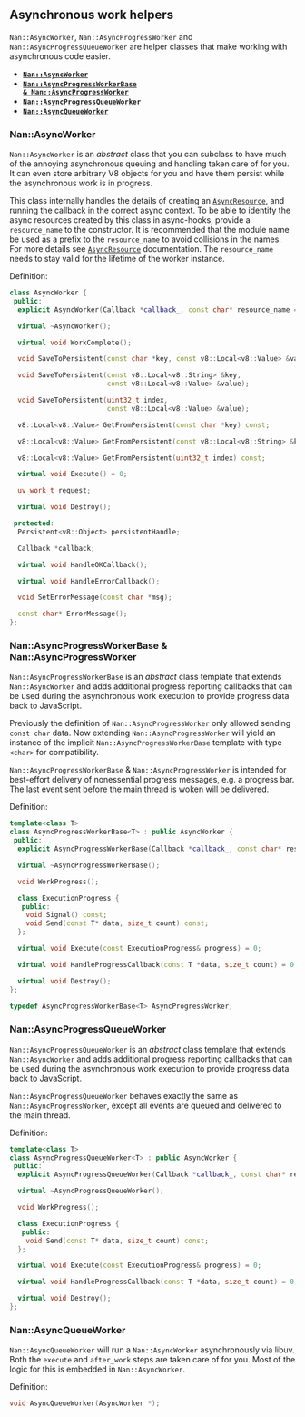 






<extoc></extoc>

## Asynchronous work helpers

`Nan::AsyncWorker`, `Nan::AsyncProgressWorker` and `Nan::AsyncProgressQueueWorker` are helper classes that make working with asynchronous code easier.

 - <a href="#api_nan_async_worker"><b><code>Nan::AsyncWorker</code></b></a>
 - <a href="#api_nan_async_progress_worker"><b><code>Nan::AsyncProgressWorkerBase &amp; Nan::AsyncProgressWorker</code></b></a>
 - <a href="#api_nan_async_progress_queue_worker"><b><code>Nan::AsyncProgressQueueWorker</code></b></a>
 - <a href="#api_nan_async_queue_worker"><b><code>Nan::AsyncQueueWorker</code></b></a>

<a name="api_nan_async_worker"></a>
### Nan::AsyncWorker

`Nan::AsyncWorker` is an _abstract_ class that you can subclass to have much of the annoying asynchronous queuing and handling taken care of for you. It can even store arbitrary V8 objects for you and have them persist while the asynchronous work is in progress.

This class internally handles the details of creating an [`AsyncResource`][AsyncResource], and running the callback in the
correct async context. To be able to identify the async resources created by this class in async-hooks, provide a
`resource_name` to the constructor. It is recommended that the module name be used as a prefix to the `resource_name` to avoid
collisions in the names. For more details see [`AsyncResource`][AsyncResource] documentation.  The `resource_name` needs to stay valid for the lifetime of the worker instance.

Definition:

```c++
class AsyncWorker {
 public:
  explicit AsyncWorker(Callback *callback_, const char* resource_name = "nan:AsyncWorker");

  virtual ~AsyncWorker();

  virtual void WorkComplete();

  void SaveToPersistent(const char *key, const v8::Local<v8::Value> &value);

  void SaveToPersistent(const v8::Local<v8::String> &key,
                        const v8::Local<v8::Value> &value);

  void SaveToPersistent(uint32_t index,
                        const v8::Local<v8::Value> &value);

  v8::Local<v8::Value> GetFromPersistent(const char *key) const;

  v8::Local<v8::Value> GetFromPersistent(const v8::Local<v8::String> &key) const;

  v8::Local<v8::Value> GetFromPersistent(uint32_t index) const;

  virtual void Execute() = 0;

  uv_work_t request;

  virtual void Destroy();

 protected:
  Persistent<v8::Object> persistentHandle;

  Callback *callback;

  virtual void HandleOKCallback();

  virtual void HandleErrorCallback();

  void SetErrorMessage(const char *msg);

  const char* ErrorMessage();
};
```

<a name="api_nan_async_progress_worker"></a>
### Nan::AsyncProgressWorkerBase &amp; Nan::AsyncProgressWorker

`Nan::AsyncProgressWorkerBase` is an _abstract_ class template that extends `Nan::AsyncWorker` and adds additional progress reporting callbacks that can be used during the asynchronous work execution to provide progress data back to JavaScript.

Previously the definition of `Nan::AsyncProgressWorker` only allowed sending `const char` data. Now extending `Nan::AsyncProgressWorker` will yield an instance of the implicit `Nan::AsyncProgressWorkerBase` template with type `<char>` for compatibility.

`Nan::AsyncProgressWorkerBase` &amp; `Nan::AsyncProgressWorker` is intended for best-effort delivery of nonessential progress messages, e.g. a progress bar.  The last event sent before the main thread is woken will be delivered.

Definition:

```c++
template<class T>
class AsyncProgressWorkerBase<T> : public AsyncWorker {
 public:
  explicit AsyncProgressWorkerBase(Callback *callback_, const char* resource_name = ...);

  virtual ~AsyncProgressWorkerBase();

  void WorkProgress();

  class ExecutionProgress {
   public:
    void Signal() const;
    void Send(const T* data, size_t count) const;
  };

  virtual void Execute(const ExecutionProgress& progress) = 0;

  virtual void HandleProgressCallback(const T *data, size_t count) = 0;

  virtual void Destroy();
};

typedef AsyncProgressWorkerBase<T> AsyncProgressWorker;
```

<a name="api_nan_async_progress_queue_worker"></a>
### Nan::AsyncProgressQueueWorker

`Nan::AsyncProgressQueueWorker` is an _abstract_ class template that extends `Nan::AsyncWorker` and adds additional progress reporting callbacks that can be used during the asynchronous work execution to provide progress data back to JavaScript.

`Nan::AsyncProgressQueueWorker` behaves exactly the same as `Nan::AsyncProgressWorker`, except all events are queued and delivered to the main thread.

Definition:

```c++
template<class T>
class AsyncProgressQueueWorker<T> : public AsyncWorker {
 public:
  explicit AsyncProgressQueueWorker(Callback *callback_, const char* resource_name = "nan:AsyncProgressQueueWorker");

  virtual ~AsyncProgressQueueWorker();

  void WorkProgress();

  class ExecutionProgress {
   public:
    void Send(const T* data, size_t count) const;
  };

  virtual void Execute(const ExecutionProgress& progress) = 0;

  virtual void HandleProgressCallback(const T *data, size_t count) = 0;

  virtual void Destroy();
};
```

<a name="api_nan_async_queue_worker"></a>
### Nan::AsyncQueueWorker

`Nan::AsyncQueueWorker` will run a `Nan::AsyncWorker` asynchronously via libuv. Both the `execute` and `after_work` steps are taken care of for you. Most of the logic for this is embedded in `Nan::AsyncWorker`.

Definition:

```c++
void AsyncQueueWorker(AsyncWorker *);
```

[AsyncResource]: node_misc.md#api_nan_asyncresource

